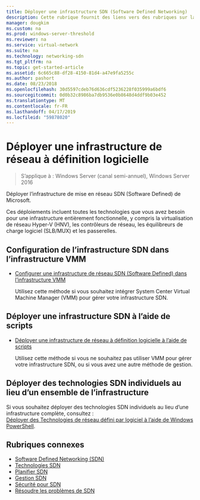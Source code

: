 ```yaml
---
title: Déployer une infrastructure SDN (Software Defined Networking)
description: Cette rubrique fournit des liens vers des rubriques sur la façon de déployer une infrastructure Microsoft réseau SDN (Software Defined) à l’aide de scripts dans Windows Server 2016.
manager: dougkim
ms.custom: na
ms.prod: windows-server-threshold
ms.reviewer: na
ms.service: virtual-network
ms.suite: na
ms.technology: networking-sdn
ms.tgt_pltfrm: na
ms.topic: get-started-article
ms.assetid: 6c665c88-df28-4150-81d4-a47e9fa5255c
ms.author: pashort
ms.date: 08/23/2018
ms.openlocfilehash: 30d5597cdeb76d636cdf5236228f035999a6bdf6
ms.sourcegitcommit: 0d0b32c8986ba7db9536e0b8648d4ddf9b03e452
ms.translationtype: MT
ms.contentlocale: fr-FR
ms.lasthandoff: 04/17/2019
ms.locfileid: "59878020"
---
```

# <a name="deploy-a-software-defined-network-infrastructure"></a>Déployer une infrastructure de réseau à définition logicielle

>S’applique à : Windows Server (canal semi-annuel), Windows Server 2016

Déployer l’infrastructure de mise en réseau SDN (Software Defined) de Microsoft.   
  
Ces déploiements incluent toutes les technologies que vous avez besoin pour une infrastructure entièrement fonctionnelle, y compris la virtualisation de réseau Hyper-V (HNV), les contrôleurs de réseau, les équilibreurs de charge logiciel (SLB/MUX) et les passerelles.  
  
## <a name="set-up-sdn-infrastructure-in-the-vmm-fabric"></a>Configuration de l’infrastructure SDN dans l’infrastructure VMM



  
-   [Configurer une infrastructure de réseau SDN (Software Defined) dans l’infrastructure VMM](https://docs.microsoft.com/system-center/vmm/deploy-sdn)  
  
    Utilisez cette méthode si vous souhaitez intégrer System Center Virtual Machine Manager (VMM) pour gérer votre infrastructure SDN.  
 
## <a name="deploy-sdn-infrastructure-using-scripts"></a>Déployer une infrastructure SDN à l’aide de scripts
 
-   [Déployer une infrastructure de réseau à définition logicielle à l’aide de scripts](../../sdn/deploy/Deploy-a-Software-Defined-Network-infrastructure-using-scripts.md)  
  
    Utilisez cette méthode si vous ne souhaitez pas utiliser VMM pour gérer votre infrastructure SDN, ou si vous avez une autre méthode de gestion.  


## <a name="deploy-individual-sdn-technologies-instead-of-an-entire-infrastructure"></a>Déployer des technologies SDN individuels au lieu d’un ensemble de l’infrastructure  
 Si vous souhaitez déployer des technologies SDN individuels au lieu d’une infrastructure complète, consultez :  
[Déployer des Technologies de réseau défini par logiciel à l’aide de Windows PowerShell](Deploy-Software-Defined-Network-Technologies-using-Windows-PowerShell.md).    
  




  


## <a name="related-topics"></a>Rubriques connexes
- [Software Defined Networking (SDN)](../Software-Defined-Networking--SDN-.md)  
- [Technologies SDN](../technologies/Software-Defined-Networking-Technologies.md)  
- [Planifier SDN](../plan/plan-a-software-defined-network-infrastructure.md)  
- [Gestion SDN](../manage/manage-sdn.md)
- [Sécurité pour SDN](../security/sdn-security-top.md)
- [Résoudre les problèmes de SDN](../troubleshoot/Troubleshoot-Software-Defined-Networking.md)
